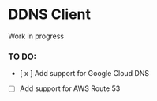 # DDNS Client

Work in progress

### TO DO:
-  [ x ] Add support for Google Cloud DNS
-  [ ] Add support for AWS Route 53 
